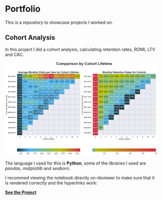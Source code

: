 # Portfolio
 This is a repository to showcase projects I worked on.
 
## Cohort Analysis

In this project I did a cohort analysis, calculating retention rates, ROMI, LTV and CAC.

<img src="Cohort Analysis/Cohort_Analysis.png">

The language I used for this is **Python**, some of the libraries I used are *pandas*, *matplotlib* and *seaborn*.

I recommed viewing the notebook directly on nbviewer to make sure that it is rendered correctly and the hyperlinks work:

[**See the Project**](https://nbviewer.org/github/laura-str/p100_Cohort_Analysis/blob/main/P100_Cohort_Analysis.ipynb)

